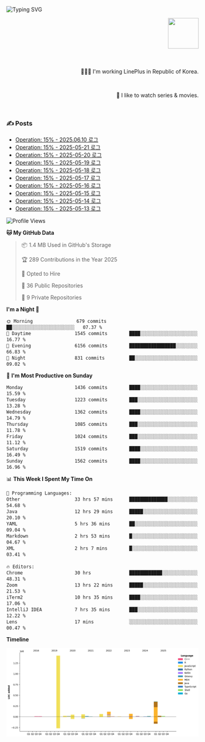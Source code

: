![Typing SVG](https://readme-typing-svg.herokuapp.com/?lines=Hello,+I'm+Changkwon+😎&height=150&width=1024&size=40&color=458588&background=282828&center=true&vCenter=true&multiline=false&duration=2000&pause=0)

<div align=right>
  <a href="https://github.com/devxb/gitanimals">
    <img
      src="https://render.gitanimals.org/lines/spearkkk?pet-id=624227435622945015"
      width="80"
      height="80"
    />
  </a>
  <br/>
  <br/>  
  <br/>
  
  👨🏼‍💻 I'm working LinePlus in Republic of Korea.
  
  <br/>
  
  🍿 I like to watch series & movies.
  
  <br/>

</div>
  
<div align=left>
  
  <div>
    
  ### ✍️ Posts
    
  </div>
  
  <!-- BLOGPOSTS:START -->
- [Operation: 15% - 2025.06.10 로그](https://spearkkk.dev/kr/blog/operation-15-log-2025-06-10)
- [Operation: 15% - 2025-05-21 로그](https://spearkkk.dev/kr/blog/operation-15-log-2025-05-21)
- [Operation: 15% - 2025-05-20 로그](https://spearkkk.dev/kr/blog/operation-15-log-2025-05-20)
- [Operation: 15% - 2025-05-19 로그](https://spearkkk.dev/kr/blog/operation-15-log-2025-05-19)
- [Operation: 15% - 2025-05-18 로그](https://spearkkk.dev/kr/blog/operation-15-log-2025-05-18)
- [Operation: 15% - 2025-05-17 로그](https://spearkkk.dev/kr/blog/operation-15-log-2025-05-17)
- [Operation: 15% - 2025-05-16 로그](https://spearkkk.dev/kr/blog/operation-15-log-2025-05-16)
- [Operation: 15% - 2025-05-15 로그](https://spearkkk.dev/kr/blog/operation-15-log-2025-05-15)
- [Operation: 15% - 2025-05-14 로그](https://spearkkk.dev/kr/blog/operation-15-log-2025-05-14)
- [Operation: 15% - 2025-05-13 로그](https://spearkkk.dev/kr/blog/operation-15-log-2025-05-13)
<!-- BLOGPOSTS:END -->

  
<!--START_SECTION:waka-->
![Profile Views](http://img.shields.io/badge/Profile%20Views-0-blue)

**🐱 My GitHub Data** 

> 📦 1.4 MB Used in GitHub's Storage 
 > 
> 🏆 289 Contributions in the Year 2025
 > 
> 💼 Opted to Hire
 > 
> 📜 36 Public Repositories 
 > 
> 🔑 9 Private Repositories 
 > 
**I'm a Night 🦉** 

```text
🌞 Morning                679 commits         ██░░░░░░░░░░░░░░░░░░░░░░░   07.37 % 
🌆 Daytime                1545 commits        ████░░░░░░░░░░░░░░░░░░░░░   16.77 % 
🌃 Evening                6156 commits        █████████████████░░░░░░░░   66.83 % 
🌙 Night                  831 commits         ██░░░░░░░░░░░░░░░░░░░░░░░   09.02 % 
```
📅 **I'm Most Productive on Sunday** 

```text
Monday                   1436 commits        ████░░░░░░░░░░░░░░░░░░░░░   15.59 % 
Tuesday                  1223 commits        ███░░░░░░░░░░░░░░░░░░░░░░   13.28 % 
Wednesday                1362 commits        ████░░░░░░░░░░░░░░░░░░░░░   14.79 % 
Thursday                 1085 commits        ███░░░░░░░░░░░░░░░░░░░░░░   11.78 % 
Friday                   1024 commits        ███░░░░░░░░░░░░░░░░░░░░░░   11.12 % 
Saturday                 1519 commits        ████░░░░░░░░░░░░░░░░░░░░░   16.49 % 
Sunday                   1562 commits        ████░░░░░░░░░░░░░░░░░░░░░   16.96 % 
```


📊 **This Week I Spent My Time On** 

```text
💬 Programming Languages: 
Other                    33 hrs 57 mins      ██████████████░░░░░░░░░░░   54.68 % 
Java                     12 hrs 29 mins      █████░░░░░░░░░░░░░░░░░░░░   20.10 % 
YAML                     5 hrs 36 mins       ██░░░░░░░░░░░░░░░░░░░░░░░   09.04 % 
Markdown                 2 hrs 53 mins       █░░░░░░░░░░░░░░░░░░░░░░░░   04.67 % 
XML                      2 hrs 7 mins        █░░░░░░░░░░░░░░░░░░░░░░░░   03.41 % 

🔥 Editors: 
Chrome                   30 hrs              ████████████░░░░░░░░░░░░░   48.31 % 
Zoom                     13 hrs 22 mins      █████░░░░░░░░░░░░░░░░░░░░   21.53 % 
iTerm2                   10 hrs 35 mins      ████░░░░░░░░░░░░░░░░░░░░░   17.06 % 
IntelliJ IDEA            7 hrs 35 mins       ███░░░░░░░░░░░░░░░░░░░░░░   12.22 % 
Lens                     17 mins             ░░░░░░░░░░░░░░░░░░░░░░░░░   00.47 % 
```

**Timeline**

![Lines of Code chart](https://raw.githubusercontent.com/spearkkk/spearkkk/main/assets/bar_graph.png)


<!--END_SECTION:waka-->
</div>

